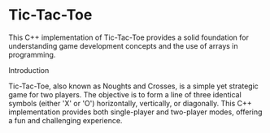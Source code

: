 # Tic-Tac-Toe
This C++ implementation of Tic-Tac-Toe provides a solid foundation for understanding game development concepts and the use of arrays in programming.

Introduction

Tic-Tac-Toe, also known as Noughts and Crosses, is a simple yet strategic game for two players. The objective is to form a line of three identical symbols (either 'X' or 'O') horizontally, vertically, or diagonally. This C++ implementation provides both single-player and two-player modes, offering a fun and challenging experience.

